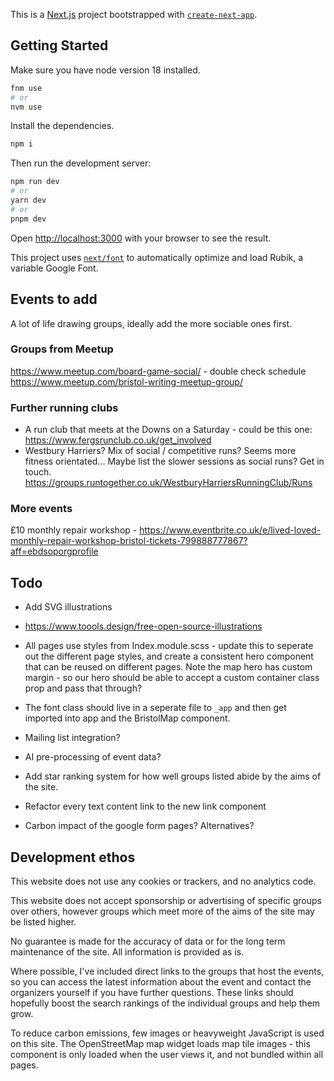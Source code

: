 This is a [Next.js](https://nextjs.org/) project bootstrapped with [`create-next-app`](https://github.com/vercel/next.js/tree/canary/packages/create-next-app).

## Getting Started

Make sure you have node version 18 installed.

```bash
fnm use
# or
nvm use
```

Install the dependencies.

```bash
npm i
```

Then run the development server:

```bash
npm run dev
# or
yarn dev
# or
pnpm dev
```

Open [http://localhost:3000](http://localhost:3000) with your browser to see the result.

This project uses [`next/font`](https://nextjs.org/docs/basic-features/font-optimization) to automatically optimize and load Rubik, a variable Google Font.

## Events to add

A lot of life drawing groups, ideally add the more sociable ones first.

### Groups from Meetup

https://www.meetup.com/board-game-social/ - double check schedule
https://www.meetup.com/bristol-writing-meetup-group/

### Further running clubs

- A run club that meets at the Downs on a Saturday - could be this one: https://www.fergsrunclub.co.uk/get_involved
- Westbury Harriers? Mix of social / competitive runs? Seems more fitness orientated... Maybe list the slower sessions as social runs? Get in touch. https://groups.runtogether.co.uk/WestburyHarriersRunningClub/Runs

### More events

£10 monthly repair workshop - https://www.eventbrite.co.uk/e/lived-loved-monthly-repair-workshop-bristol-tickets-799888777867?aff=ebdsoporgprofile

## Todo

- Add SVG illustrations
- https://www.toools.design/free-open-source-illustrations

- All pages use styles from Index.module.scss - update this to seperate out the different page styles, and create a consistent hero component that can be reused on different pages. Note the map hero has custom margin - so our hero should be able to accept a custom container class prop and pass that through?

- The font class should live in a seperate file to `_app` and then get imported into app and the BristolMap component.
- Mailing list integration?
- AI pre-processing of event data?
- Add star ranking system for how well groups listed abide by the aims of the site.
- Refactor every text content link to the new link component
- Carbon impact of the google form pages? Alternatives?

## Development ethos

This website does not use any cookies or trackers, and no
analytics code.

This website does not accept sponsorship or advertising of
specific groups over others, however groups which meet more
of the aims of the site may be listed higher.

No guarantee is made for the accuracy of data or for the
long term maintenance of the site. All information is
provided as is.

Where possible, I've included direct links to the
groups that host the events, so you can access the latest
information about the event and contact the organizers
yourself if you have further questions. These links should
hopefully boost the search rankings of the individual groups
and help them grow.

To reduce carbon emissions, few images or heavyweight
JavaScript is used on this site. The OpenStreetMap map
widget loads map tile images - this component is only loaded
when the user views it, and not bundled within all pages.
